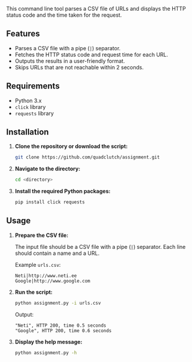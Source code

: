 
This command line tool parses a CSV file of URLs and displays the HTTP status code and the time taken for the request.

## Features
- Parses a CSV file with a pipe (`|`) separator.
- Fetches the HTTP status code and request time for each URL.
- Outputs the results in a user-friendly format.
- Skips URLs that are not reachable within 2 seconds.

## Requirements
- Python 3.x
- `click` library
- `requests` library

## Installation

1. **Clone the repository or download the script:**
   ```sh
   git clone https://github.com/quadclutch/assignment.git
   ```

2. **Navigate to the directory:**
   ```sh
   cd <directory>
   ```

3. **Install the required Python packages:**
   ```sh
   pip install click requests
   ```

## Usage

1. **Prepare the CSV file:**

   The input file should be a CSV file with a pipe (`|`) separator. Each line should contain a name and a URL.

   Example `urls.csv`:
   ```csv
   Neti|http://www.neti.ee
   Google|http://www.google.com
   ```

2. **Run the script:**
   ```sh
   python assignment.py -i urls.csv
   ```

   Output:
   ```
   "Neti", HTTP 200, time 0.5 seconds
   "Google", HTTP 200, time 0.6 seconds
   ```

3. **Display the help message:**
   ```sh
   python assignment.py -h
   ```
